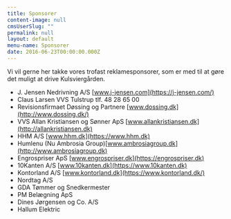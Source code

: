 ```yaml
---
title: Sponsorer
content-image: null
cmsUserSlug: ""
permalink: null
layout: default
menu-name: Sponsorer
date: 2016-06-23T00:00:00.000Z
---
```


Vi vil gerne her takke vores trofast reklamesponsorer, som er med til at gøre det muligt at drive Kulsviergården. 

* J. Jensen Nedrivning A/S [www.j-jensen.com](https://j-jensen.com/)
* Claus Larsen VVS Tulstrup tlf. 48 28 65 00
* Revisionsfirmaet Døssing og Partnere [www.dossing.dk](http://www.dossing.dk/)
* VVS Allan Kristiansen og Sønner ApS [www.allankristiansen.dk](http://allankristiansen.dk)
* HHM A/S [www.hhm.dk](https://www.hhm.dk)
* Humlenu (Nu Ambrosia Group)[www.ambrosiagroup.dk](http://www.ambrosiagroup.dk)   
* Engrospriser ApS [www.engrospriser.dk](https://engrospriser.dk)
* 10Kanten A/S [www.10kanten.dk](https://www.10kanten.dk)
* Kontorland A/S [www.kontorland.dk](https://www.kontorland.dk/)
* Nordtag A/S
* GDA Tømmer og Snedkermester
* PM Belægning ApS
* Dines Jørgensen og Co. A/S
* Hallum Elektric





